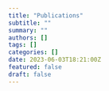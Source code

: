 ```yaml
---
title: "Publications"
subtitle: ""
summary: ""
authors: []
tags: []
categories: []
date: 2023-06-03T18:21:00Z
featured: false
draft: false
---
```

